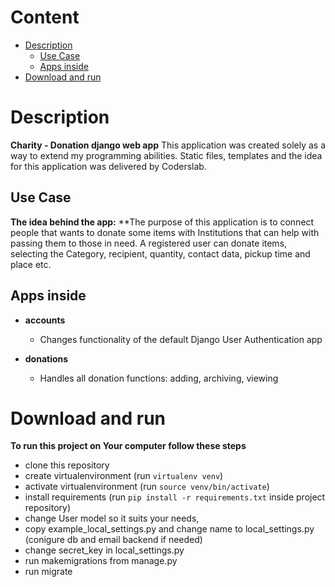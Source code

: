 # Content
* [Description](#description)
  * [Use Case](#use-case)
  * [Apps inside](#apps-inside)
* [Download and run](#download-and-run)

# Description
**Charity - Donation django web app**
This application was created solely as a way to extend my programming abilities.
Static files, templates and the idea for this application was delivered by Coderslab.

## Use Case
**The idea behind the app:**
**The purpose of this application is to connect people that wants to donate some items with Institutions that can help with passing them to those in need.
A registered user can donate items, selecting the Category, recipient, quantity, contact data, pickup time and place etc.

## Apps inside
* **accounts**
  * Changes functionality of the default Django User Authentication app

* **donations**
  * Handles all donation functions: adding, archiving, viewing

# Download and run
**To run this project on Your computer follow these steps**
* clone this repository
* create virtualenvironment (run `virtualenv venv`)
* activate virtualenvironment (run `source venv/bin/activate`)
* install requirements (run `pip install -r requirements.txt` inside project repository)
* change User model so it suits your needs,
* copy example_local_settings.py and change name to local_settings.py (conigure db and email backend if needed)
* change secret_key in local_settings.py
* run makemigrations from manage.py
* run migrate
